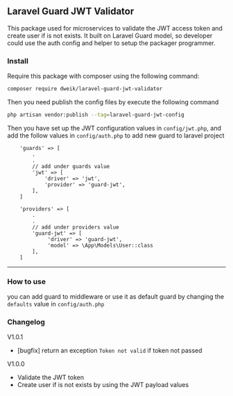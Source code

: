## Laravel Guard JWT Validator

This package used for microservices to validate the JWT access token and create user if is not exists. 
It built on Laravel Guard model, so developer could use the auth config and helper to setup the packager programmer.


### Install

Require this package with composer using the following command:

```bash
composer require dweik/laravel-guard-jwt-validator
```

Then you need publish the config files by execute the following command
```bash
php artisan vendor:publish --tag=laravel-guard-jwt-config
```

Then you have set up the JWT configuration values in `config/jwt.php`, and add the follow values 
in `config/auth.php` to add new guard to laravel project

```
    'guards' => [
        .
        .
        // add under guards value
        'jwt' => [
            'driver' => 'jwt',
            'provider' => 'guard-jwt',
        ],
    ]
    
    'providers' => [
        .
        .
        // add under providers value
        'guard-jwt' => [
             'driver' => 'guard-jwt',
             'model' => \App\Models\User::class
        ],
    ]
```
___

### How to use

you can add guard to middleware or use it as default guard by changing the `defaults` value in `config/auth.php` 



### Changelog

V1.0.1
* [bugfix] return an exception `Token not valid` if token not passed

V1.0.0
* Validate the JWT token
* Create user if is not exists by using the JWT payload values
